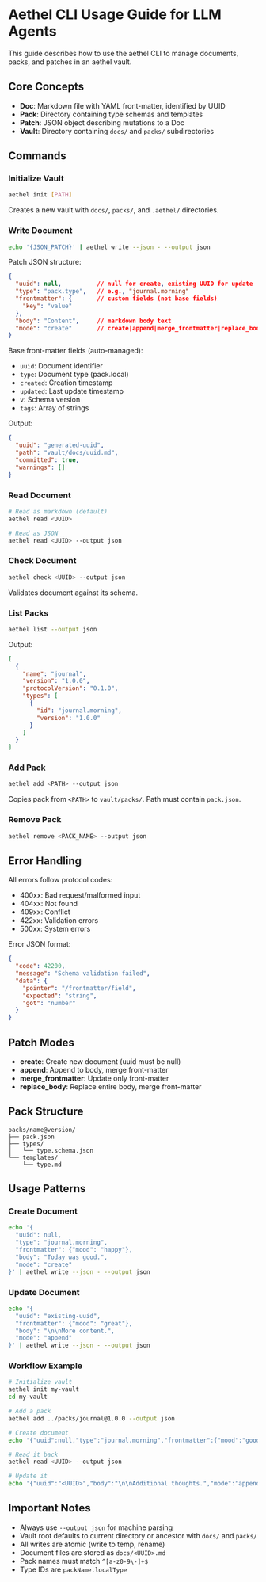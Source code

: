 # Aethel CLI Usage Guide for LLM Agents

This guide describes how to use the aethel CLI to manage documents, packs, and patches in an aethel vault.

## Core Concepts

- **Doc**: Markdown file with YAML front-matter, identified by UUID
- **Pack**: Directory containing type schemas and templates
- **Patch**: JSON object describing mutations to a Doc
- **Vault**: Directory containing `docs/` and `packs/` subdirectories

## Commands

### Initialize Vault
```bash
aethel init [PATH]
```
Creates a new vault with `docs/`, `packs/`, and `.aethel/` directories.

### Write Document
```bash
echo '{JSON_PATCH}' | aethel write --json - --output json
```

Patch JSON structure:
```json
{
  "uuid": null,          // null for create, existing UUID for update
  "type": "pack.type",   // e.g., "journal.morning"
  "frontmatter": {       // custom fields (not base fields)
    "key": "value"
  },
  "body": "Content",     // markdown body text
  "mode": "create"       // create|append|merge_frontmatter|replace_body
}
```

Base front-matter fields (auto-managed):
- `uuid`: Document identifier
- `type`: Document type (pack.local)
- `created`: Creation timestamp
- `updated`: Last update timestamp
- `v`: Schema version
- `tags`: Array of strings

Output:
```json
{
  "uuid": "generated-uuid",
  "path": "vault/docs/uuid.md",
  "committed": true,
  "warnings": []
}
```

### Read Document
```bash
# Read as markdown (default)
aethel read <UUID>

# Read as JSON
aethel read <UUID> --output json
```

### Check Document
```bash
aethel check <UUID> --output json
```

Validates document against its schema.

### List Packs
```bash
aethel list --output json
```

Output:
```json
[
  {
    "name": "journal",
    "version": "1.0.0",
    "protocolVersion": "0.1.0",
    "types": [
      {
        "id": "journal.morning",
        "version": "1.0.0"
      }
    ]
  }
]
```

### Add Pack
```bash
aethel add <PATH> --output json
```

Copies pack from `<PATH>` to `vault/packs/`. Path must contain `pack.json`.

### Remove Pack
```bash
aethel remove <PACK_NAME> --output json
```

## Error Handling

All errors follow protocol codes:
- 400xx: Bad request/malformed input
- 404xx: Not found
- 409xx: Conflict
- 422xx: Validation errors
- 500xx: System errors

Error JSON format:
```json
{
  "code": 42200,
  "message": "Schema validation failed",
  "data": {
    "pointer": "/frontmatter/field",
    "expected": "string",
    "got": "number"
  }
}
```

## Patch Modes

- **create**: Create new document (uuid must be null)
- **append**: Append to body, merge front-matter
- **merge_frontmatter**: Update only front-matter
- **replace_body**: Replace entire body, merge front-matter

## Pack Structure

```
packs/name@version/
├── pack.json
├── types/
│   └── type.schema.json
└── templates/
    └── type.md
```

## Usage Patterns

### Create Document
```bash
echo '{
  "uuid": null,
  "type": "journal.morning",
  "frontmatter": {"mood": "happy"},
  "body": "Today was good.",
  "mode": "create"
}' | aethel write --json - --output json
```

### Update Document
```bash
echo '{
  "uuid": "existing-uuid",
  "frontmatter": {"mood": "great"},
  "body": "\n\nMore content.",
  "mode": "append"
}' | aethel write --json - --output json
```

### Workflow Example
```bash
# Initialize vault
aethel init my-vault
cd my-vault

# Add a pack
aethel add ../packs/journal@1.0.0 --output json

# Create document
echo '{"uuid":null,"type":"journal.morning","frontmatter":{"mood":"good"},"body":"First entry.","mode":"create"}' | aethel write --json - --output json

# Read it back
aethel read <UUID> --output json

# Update it
echo '{"uuid":"<UUID>","body":"\n\nAdditional thoughts.","mode":"append"}' | aethel write --json - --output json
```

## Important Notes

- Always use `--output json` for machine parsing
- Vault root defaults to current directory or ancestor with `docs/` and `packs/`
- All writes are atomic (write to temp, rename)
- Document files are stored as `docs/<UUID>.md`
- Pack names must match `^[a-z0-9\-]+$`
- Type IDs are `packName.localType`